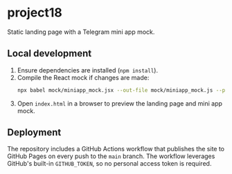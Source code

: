 # project18

Static landing page with a Telegram mini app mock.

## Local development

1. Ensure dependencies are installed (`npm install`).
2. Compile the React mock if changes are made:
   ```bash
   npx babel mock/miniapp_mock.jsx --out-file mock/miniapp_mock.js --presets @babel/preset-react
   ```
3. Open `index.html` in a browser to preview the landing page and mini app mock.

## Deployment

The repository includes a GitHub Actions workflow that publishes the site to GitHub Pages on every push to the `main` branch.
The workflow leverages GitHub's built-in `GITHUB_TOKEN`, so no personal access token is required.
